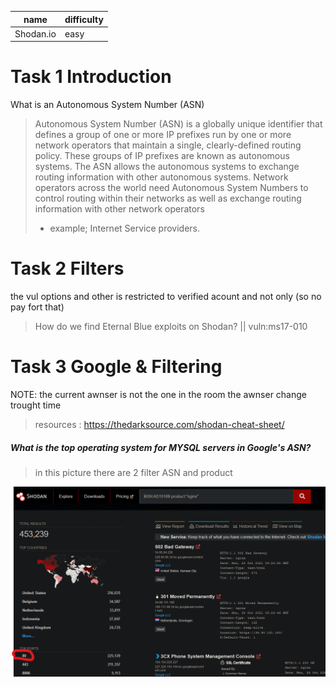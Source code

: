 |name     | difficulty |
|---------|------------|
|Shodan.io|  easy      |

# Task 1 Introduction 

What is an Autonomous System Number (ASN) 

>Autonomous System Number (ASN) is a globally unique identifier that defines a group of one or more IP prefixes run by one or more network operators that maintain a single, 
>clearly-defined routing policy. These groups of IP prefixes are known as autonomous systems. The ASN allows the autonomous systems to exchange routing information with other autonomous systems.
>Network operators across the world need Autonomous System Numbers to control routing within their networks as well as exchange routing information with other network operators
>- example; Internet Service providers.

# Task 2 Filters 

the vul options and other is restricted to verified acount and not only (so no pay fort that)

> How do we find Eternal Blue exploits on Shodan? ||  vuln:ms17-010

# Task 3 Google & Filtering 
NOTE: the current awnser is not the one in the room the awnser change trought time 
>resources : https://thedarksource.com/shodan-cheat-sheet/
##### What is the top operating system for MYSQL servers in Google's ASN?    

>in this picture there are 2 filter ASN and product 

![](images/shodan_images/Google_Nginx_fav_protocol.png)